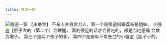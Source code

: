 ```yaml
---
title: 强盗一家
---
```

![强盗一家](/mao/强盗一家.jpg)
【未绝育】
不亲人并且会刀人，第一个是强盗妈跟荔枝是姐妹，
小强盗【胆子大的（第二个）会蹭腿，
离的很近的话才会要吃的，都是当地恶霸
会欺负墩子。
第三个是两个孩子的爹，
第四个是去年不幸去世的小强盗【胆子小的。